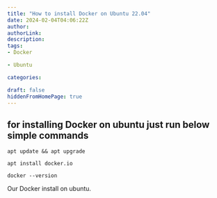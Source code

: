 ```yaml
---
title: "How to install Docker on Ubuntu 22.04"
date: 2024-02-04T04:06:22Z
author:
authorLink:
description:
tags:
- Docker

- Ubuntu

categories:

draft: false
hiddenFromHomePage: true
---
```


## for installing Docker on ubuntu just run below simple commands

`apt update && apt upgrade `

`apt install docker.io`

`docker --version`

Our Docker install on ubuntu.


